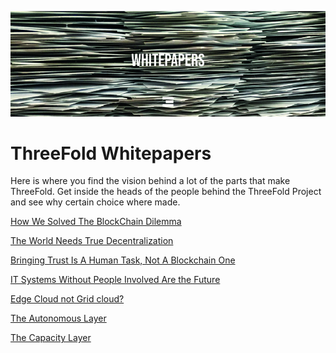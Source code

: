 ![alt_text](./img/whitepapers_header.jpg)

# ThreeFold Whitepapers
Here is where you find the vision behind a lot of the parts that make ThreeFold.
Get inside the heads of the people behind the ThreeFold Project and see why certain choice where made.

[How We Solved The BlockChain Dilemma](blockchain_dilemma_whitepaper.md)

[The World Needs True Decentralization](true_decentralized_internet_system.md)

[Bringing Trust Is A Human Task, Not A Blockchain One](bringing_trust_is_a_human_task.md)

[IT Systems Without People Involved Are the Future](zero_people_it_is_the_future.md)

[Edge Cloud not Grid cloud?](edge_cloud_not_grid_cloud.md)

[The Autonomous Layer](autonomous_layer.md)

[The Capacity Layer](capacity_layer.md)



